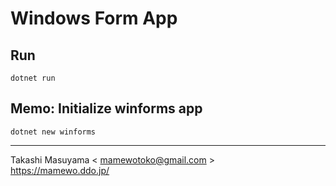 Windows Form App
==================

Run
----

```
dotnet run
```

Memo: Initialize winforms app
-----------------------------

```
dotnet new winforms
```

----------
Takashi Masuyama < mamewotoko@gmail.com >  
https://mamewo.ddo.jp/